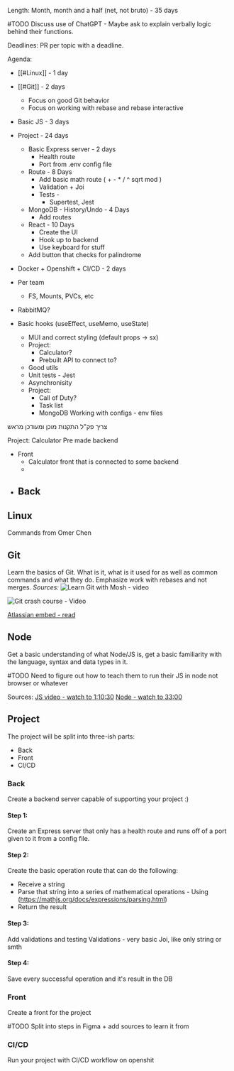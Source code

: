 Length: Month, month and a half (net, not bruto) - 35 days

#TODO Discuss use of ChatGPT - Maybe ask to explain verbally logic behind their functions.

Deadlines: PR per topic with a deadline.

Agenda:
- [[#Linux]] - 1 day
- [[#Git]] - 2 days
	- Focus on good Git behavior
	- Focus on working with rebase and rebase interactive
- Basic JS - 3 days
- Project - 24 days
	- Basic Express server - 2 days
		- Health route
		- Port from .env config file
	- Route - 8 Days
		- Add basic math route ( + - * / ^ sqrt mod )
		- Validation + Joi
		- Tests - 
			- Supertest, Jest
	- MongoDB - History/Undo - 4 Days
		- Add routes
	- React - 10 Days
		- Create the UI
		- Hook up to backend
		- Use keyboard for stuff 
	- Add button that checks for palindrome
- Docker + Openshift + CI/CD - 2 days

- Per team
	- FS, Mounts, PVCs, etc
- RabbitMQ?


- Basic hooks (useEffect, useMemo, useState)
	- MUI and correct styling (default props -> sx)
	- Project:
		- Calculator?
		- Prebuilt API to connect to?
	- Good utils
	- Unit tests - Jest
	- Asynchronisity 
	- Project:
		- Call of Duty?
		- Task list
		- MongoDB
Working with configs - env files

צריך פק"ל התקנות מוכן ומעודכן מראש






Project: Calculator
Pre made backend
- Front
	- Calculator front that is connected to some backend
	- 
- Back
	- 

## Linux
Commands from Omer Chen
## Git
Learn the basics of Git. What is it, what is it used for as well as common commands and what they do. Emphasize work with rebases and not merges. 
_Sources:_
![Learn Git with Mosh - video](https://www.youtube.com/watch?v=8JJ101D3knE&ab_channel=ProgrammingwithMosh)

![Git crash course - Video](https://www.youtube.com/watch?v=SWYqp7iY_Tc&ab_channel=TraversyMedia)

[Atlassian embed - read](https://www.atlassian.com/git)

## Node
Get a basic understanding of what Node/JS is, get a basic familiarity with the language, syntax and data types in it. 

#TODO Need to figure out how to teach them to run their JS in node not browser or whatever

Sources:
[JS video - watch to 1:10:30](https://www.youtube.com/watch?v=hdI2bqOjy3c&t=2s&ab_channel=TraversyMedia)
[Node - watch to 33:00](https://www.youtube.com/watch?v=TlB_eWDSMt4&ab_channel=ProgrammingwithMosh)

## Project
The project will be split into three-ish parts:
- Back
- Front
- CI/CD

### Back
Create a backend server capable of supporting your project :)
#### Step 1: 
Create an Express server that only has a health route and runs off of a port given to it from a config file.
#### Step 2: 
Create the basic operation route that can do the following:
- Receive a string
- Parse that string into a series of mathematical operations - Using (https://mathjs.org/docs/expressions/parsing.html)
- Return the result
#### Step 3:
Add validations and testing
Validations - very basic Joi, like only string or smth
#### Step 4:
Save every successful operation and it's result in the DB

### Front
Create a front for the project 

#TODO Split into steps in Figma + add sources to learn it from
### CI/CD
Run your project with CI/CD workflow on openshit
